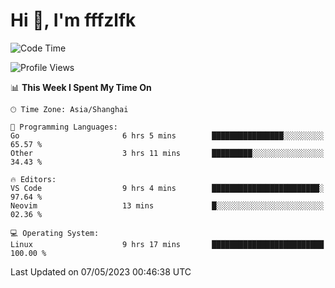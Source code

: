 # Hi 👋, I'm fffzlfk

<!--START_SECTION:waka-->
![Code Time](http://img.shields.io/badge/Code%20Time-193%20hrs%2059%20mins-blue)

![Profile Views](http://img.shields.io/badge/Profile%20Views-0-blue)

📊 **This Week I Spent My Time On** 

```text
🕑︎ Time Zone: Asia/Shanghai

💬 Programming Languages: 
Go                       6 hrs 5 mins        ████████████████░░░░░░░░░   65.57 % 
Other                    3 hrs 11 mins       █████████░░░░░░░░░░░░░░░░   34.43 % 

🔥 Editors: 
VS Code                  9 hrs 4 mins        ████████████████████████░   97.64 % 
Neovim                   13 mins             █░░░░░░░░░░░░░░░░░░░░░░░░   02.36 % 

💻 Operating System: 
Linux                    9 hrs 17 mins       █████████████████████████   100.00 % 
```


 Last Updated on 07/05/2023 00:46:38 UTC
<!--END_SECTION:waka-->
